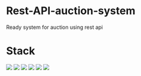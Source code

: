 # Rest-API-auction-system
Ready system for auction using rest api
# Stack
![](https://img.shields.io/badge/JAVASCRIPT-2F4F4F?style=for-the-badge&logo=javascript&logoColor="/)
![](https://img.shields.io/badge/Hibernate-2F4F4F?style=for-the-badge&logo=hibernate&logoColor=)
![](https://img.shields.io/badge/IntellijIDEA-2F4F4F?style=for-the-badge&logo=intellijidea&logoColor=)
![](https://img.shields.io/badge/Postman-2F4F4F?style=for-the-badge&logo=postman&logoColor=)
![](https://img.shields.io/badge/ApacheMaven-2F4F4F?style=for-the-badge&logo=apachemaven&logoColor=)
![](https://img.shields.io/badge/PostgreSQL-2F4F4F?style=for-the-badge&logo=postgresql&logoColor=)
